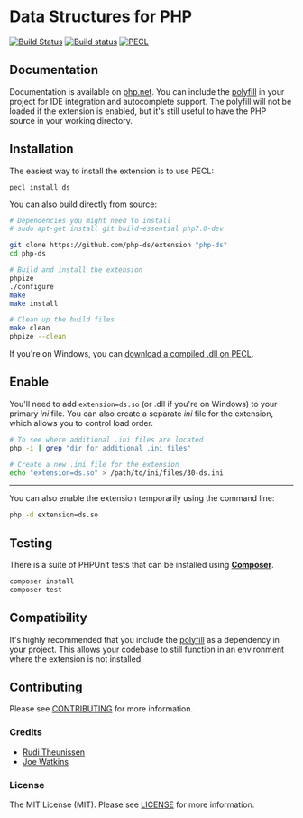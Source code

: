 # Data Structures for PHP

[![Build Status](https://travis-ci.org/php-ds/extension.svg?branch=master)](https://travis-ci.org/php-ds/extension)
[![Build status](https://ci.appveyor.com/api/projects/status/dbcssp6flml2gher?svg=true)](https://ci.appveyor.com/project/rtheunissen/extension)
[![PECL](https://img.shields.io/badge/PECL-1.0.3-blue.svg)](https://pecl.php.net/package/ds)

## Documentation

Documentation is available on [php.net](http://docs.php.net/manual/en/book.ds.php). You can include the [polyfill](https://github.com/php-ds/polyfill) in your project for IDE integration and autocomplete support. The polyfill will not be loaded if the extension is enabled, but it's still useful to have the PHP source in your working directory.

## Installation

The easiest way to install the extension is to use PECL:

```
pecl install ds
```


You can also build directly from source:

```bash
# Dependencies you might need to install
# sudo apt-get install git build-essential php7.0-dev

git clone https://github.com/php-ds/extension "php-ds"
cd php-ds

# Build and install the extension
phpize
./configure
make 
make install

# Clean up the build files
make clean
phpize --clean
```

If you're on Windows, you can [download a compiled .dll on PECL](https://pecl.php.net/package/ds).
## Enable

You'll need to add `extension=ds.so`  (or .dll if you're on Windows) to your primary *ini* file.
You can also create a separate *ini* file for the extension, which allows you to control load order.

```bash
# To see where additional .ini files are located
php -i | grep "dir for additional .ini files"

# Create a new .ini file for the extension
echo "extension=ds.so" > /path/to/ini/files/30-ds.ini
```

---

You can also enable the extension temporarily using the command line:

```bash
php -d extension=ds.so
```

## Testing

There is a suite of PHPUnit tests that can be installed using [**Composer**](https://getcomposer.org/doc/00-intro.md#installation-linux-unix-osx).

``` bash
composer install
composer test
```

## Compatibility

It's highly recommended that you include the [polyfill](https://github.com/php-ds/polyfill) as a dependency in your project. This allows your codebase to still function in an environment where the extension is not installed. 

## Contributing

Please see [CONTRIBUTING](CONTRIBUTING.md) for more information.

### Credits

- [Rudi Theunissen](https://github.com/rtheunissen)
- [Joe Watkins](https://github.com/krakjoe)

### License

The MIT License (MIT). Please see [LICENSE](LICENSE.md) for more information.
